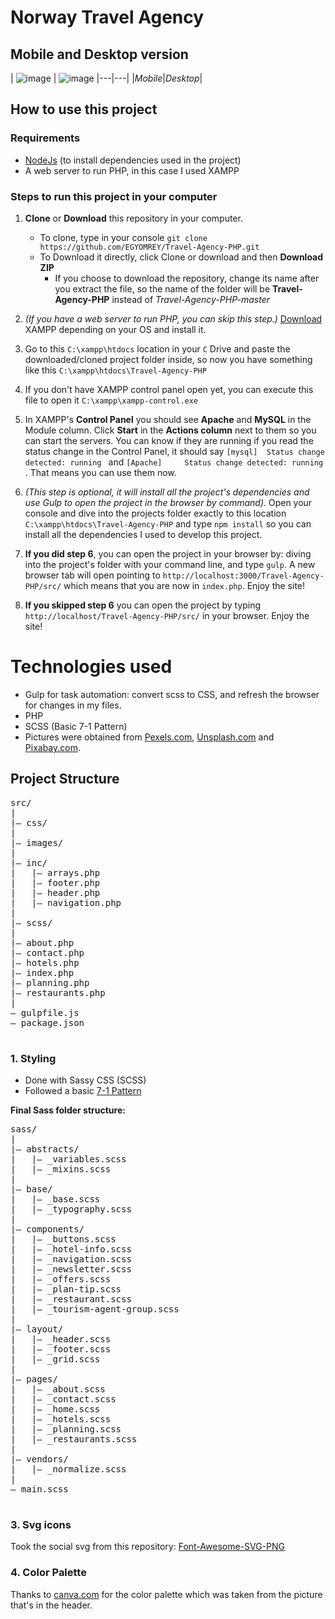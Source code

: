 # Norway Travel Agency
## Mobile and Desktop version
| ![image](https://i.imgur.com/483TJKO.png) |
![image](https://i.imgur.com/Ez6wmZi.png)
|---|---|
|*Mobile*|*Desktop*|

## How to use this project

### Requirements

- [NodeJs](https://nodejs.org/en/) (to install dependencies used in the project)
- A web server to run PHP, in this case I used XAMPP

### Steps to run this project in your computer

1. **Clone** or **Download** this repository in your computer.
	- To clone, type in your console `git clone https://github.com/EGYOMREY/Travel-Agency-PHP.git`
	- To Download it directly, click Clone or download and then **Download ZIP**
		- If you choose to download the repository, change its name after you extract the file, so the name of the folder will be **Travel-Agency-PHP** instead of *Travel-Agency-PHP-master*

2. *(If you have a web server to run PHP, you can skip this step.)* [Download](https://www.apachefriends.org/index.html) XAMPP depending on your OS and install it.

3. Go to this `C:\xampp\htdocs` location in your `C` Drive and paste the downloaded/cloned project folder inside, so now you have something like this `C:\xampp\htdocs\Travel-Agency-PHP`

4. If you don't have XAMPP control panel open yet, you can execute this file to open it `C:\xampp\xampp-control.exe`

5. In XAMPP's **Control Panel** you should see **Apache** and **MySQL** in the Module column. Click **Start** in the **Actions column** next to them so you can start the servers. You can know if they are running if you read the status change in the Control Panel, it should say `[mysql] 	Status change detected: running
` and `[Apache] 	Status change detected: running
`. That means you can use them now.

6. *(This step is optional, it will install all the project's dependencies and use Gulp to open the project in the browser by command).* Open your console and dive into the projects folder exactly to this location `C:\xampp\htdocs\Travel-Agency-PHP` and type `npm install` so you can install all the dependencies I used to develop this project.

7. **If you did step 6**, you can open the project in your browser by: diving into the project's folder with your command line, and type `gulp`. A new browser tab will open pointing to `http://localhost:3000/Travel-Agency-PHP/src/` which means that you are now in `index.php`. Enjoy the site!

8. **If you skipped step 6** you can open the project by typing `http://localhost/Travel-Agency-PHP/src/` in your browser. Enjoy the site!


# Technologies used

- Gulp for task automation: convert scss to CSS, and refresh the browser for changes in my files.
- PHP
- SCSS (Basic 7-1 Pattern)
- Pictures were obtained from [Pexels.com](https://www.pexels.com/), [Unsplash.com](https://unsplash.com/) and [Pixabay.com](https://pixabay.com/en/).


## Project Structure

<pre>
src/  
|  
|– css/  
|  
|– images/   
|  
|– inc/  
|   |– arrays.php
|   |– footer.php
|   |– header.php
|   |– navigation.php        
|  
|– scss/    
|   
|– about.php
|– contact.php
|– hotels.php
|– index.php
|– planning.php
|– restaurants.php
|  
– gulpfile.js  
– package.json          
 </pre>


### 1. Styling

- Done with Sassy CSS (SCSS)
- Followed a basic [7-1 Pattern](https://sass-guidelin.es/#the-7-1-pattern)

**Final Sass folder structure:**
 <pre>
sass/  
|  
|– abstracts/  
|   |– _variables.scss 
|   |– _mixins.scss
|  
|– base/  
|   |– _base.scss  
|   |– _typography.scss  
|  
|– components/  
|   |– _buttons.scss
|   |– _hotel-info.scss
|   |– _navigation.scss
|   |– _newsletter.scss
|   |– _offers.scss
|   |– _plan-tip.scss
|   |– _restaurant.scss
|   |– _tourism-agent-group.scss
|  
|– layout/         
|   |– _header.scss       
|   |– _footer.scss           
|   |– _grid.scss     
|  
|– pages/  
|   |– _about.scss
|   |– _contact.scss
|   |– _home.scss
|   |– _hotels.scss
|   |– _planning.scss
|   |– _restaurants.scss
|     
|– vendors/  
|   |– _normalize.scss   
|  
– main.scss           
 </pre>


### 3. Svg icons

Took the social svg from this repository: 
[Font-Awesome-SVG-PNG](https://github.com/encharm/Font-Awesome-SVG-PNG)

### 4. Color Palette

Thanks to [canva.com](https://www.canva.com/color-palette/) for the color palette which was taken from the picture that's in the header.
